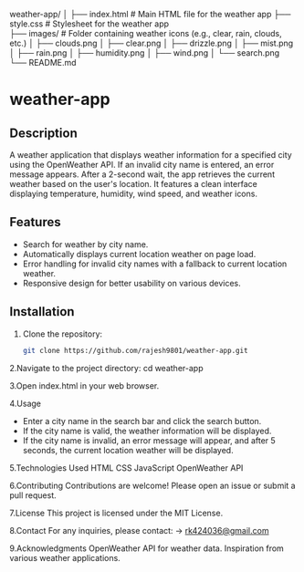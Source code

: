 weather-app/
│
├── index.html              # Main HTML file for the weather app
├── style.css               # Stylesheet for the weather app        
├── images/                 # Folder containing weather icons (e.g., clear, rain, clouds, etc.)
│   ├── clouds.png
│   ├── clear.png
│   ├── drizzle.png
│   ├── mist.png
│   ├── rain.png
│   ├── humidity.png
│   ├── wind.png
│   └── search.png
└── README.md            

# weather-app

## Description
A weather application that displays weather information for a specified city using the OpenWeather API. If an invalid city name is entered, an error message appears. After a 2-second wait, the app retrieves the current weather based on the user's location. It features a clean interface displaying temperature, humidity, wind speed, and weather icons.

## Features
- Search for weather by city name.
- Automatically displays current location weather on page load.
- Error handling for invalid city names with a fallback to current location weather.
- Responsive design for better usability on various devices.

## Installation

1. Clone the repository:
   ```bash
   git clone https://github.com/rajesh9801/weather-app.git
2.Navigate to the project directory:
   cd weather-app

3.Open index.html in your web browser.

4.Usage
  - Enter a city name in the search bar and click the search button.
  - If the city name is valid, the weather information will be displayed.
  - If the city name is invalid, an error message will appear, and after 5 seconds, the current location weather will be displayed.

5.Technologies Used
  HTML
  CSS
  JavaScript
  OpenWeather API

6.Contributing
  Contributions are welcome! Please open an issue or submit a pull request.

7.License
  This project is licensed under the MIT License.

8.Contact
  For any inquiries, please contact:
   -> rk424036@gmail.com

9.Acknowledgments
  OpenWeather API for weather data.
  Inspiration from various weather applications.

 
